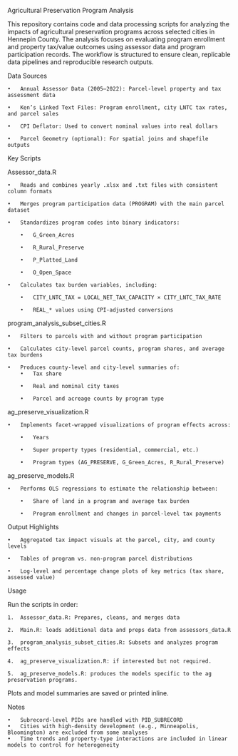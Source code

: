 Agricultural Preservation Program Analysis

This repository contains code and data processing scripts for analyzing the impacts of agricultural preservation programs across selected cities in Hennepin County. The analysis focuses on evaluating program enrollment and property tax/value outcomes using assessor data and program participation records. The workflow is structured to ensure clean, replicable data pipelines and reproducible research outputs.

Data Sources

	•	Annual Assessor Data (2005–2022): Parcel-level property and tax assessment data
 
	•	Ken’s Linked Text Files: Program enrollment, city LNTC tax rates, and parcel sales
 
	•	CPI Deflator: Used to convert nominal values into real dollars
 
	•	Parcel Geometry (optional): For spatial joins and shapefile outputs

Key Scripts

Assessor_data.R

	•	Reads and combines yearly .xlsx and .txt files with consistent column formats
 
	•	Merges program participation data (PROGRAM) with the main parcel dataset
 
	•	Standardizes program codes into binary indicators:
 
		•	G_Green_Acres
  
		•	R_Rural_Preserve
  
		•	P_Platted_Land
  
		•	O_Open_Space
  
	•	Calculates tax burden variables, including:
 
		•	CITY_LNTC_TAX = LOCAL_NET_TAX_CAPACITY × CITY_LNTC_TAX_RATE
  
		•	REAL_* values using CPI-adjusted conversions

program_analysis_subset_cities.R

	•	Filters to parcels with and without program participation
 
	•	Calculates city-level parcel counts, program shares, and average tax burdens
 
	•	Produces county-level and city-level summaries of:
		•	Tax share
  
		•	Real and nominal city taxes
  
		•	Parcel and acreage counts by program type

ag_preserve_visualization.R
  
	•	Implements facet-wrapped visualizations of program effects across:
 
		•	Years
  
		•	Super property types (residential, commercial, etc.)
  
		•	Program types (AG_PRESERVE, G_Green_Acres, R_Rural_Preserve)

ag_preserve_models.R
  
	•	Performs OLS regressions to estimate the relationship between:
 
		•	Share of land in a program and average tax burden
	 
		•	Program enrollment and changes in parcel-level tax payments
 

Output Highlights

	•	Aggregated tax impact visuals at the parcel, city, and county levels
 
	•	Tables of program vs. non-program parcel distributions
 
	•	Log-level and percentage change plots of key metrics (tax share, assessed value)
 

Usage

Run the scripts in order:

	1.	Assessor_data.R: Prepares, cleans, and merges data
 
	2.	Main.R: loads additional data and preps data from assessors_data.R
 
 	3.	program_analysis_subset_cities.R: Subsets and analyzes program effects

  	4. 	ag_preserve_visualization.R: if interested but not required.

   	5. 	ag_preserve_models.R: produces the models specific to the ag preservation programs.
 

Plots and model summaries are saved or printed inline.

Notes

	•	Subrecord-level PIDs are handled with PID_SUBRECORD
	•	Cities with high-density development (e.g., Minneapolis, Bloomington) are excluded from some analyses
	•	Time trends and property-type interactions are included in linear models to control for heterogeneity
